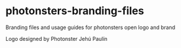 # photonsters-branding-files
Branding files and usage guides for photonsters open logo and brand

Logo designed by Photonster Jehú Paulín
